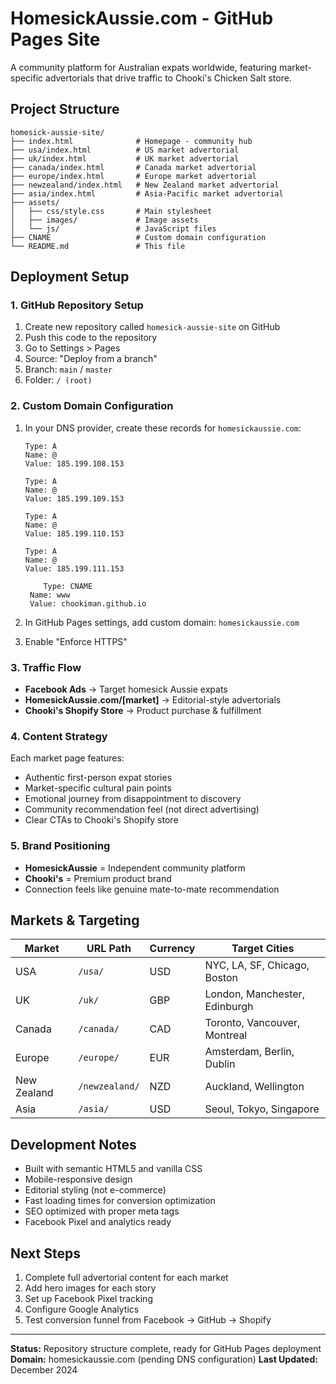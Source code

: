 # HomesickAussie.com - GitHub Pages Site

A community platform for Australian expats worldwide, featuring market-specific advertorials that drive traffic to Chooki's Chicken Salt store.

## Project Structure

```
homesick-aussie-site/
├── index.html              # Homepage - community hub
├── usa/index.html          # US market advertorial
├── uk/index.html           # UK market advertorial  
├── canada/index.html       # Canada market advertorial
├── europe/index.html       # Europe market advertorial
├── newzealand/index.html   # New Zealand market advertorial
├── asia/index.html         # Asia-Pacific market advertorial
├── assets/
│   ├── css/style.css       # Main stylesheet
│   ├── images/             # Image assets
│   └── js/                 # JavaScript files
├── CNAME                   # Custom domain configuration
└── README.md               # This file
```

## Deployment Setup

### 1. GitHub Repository Setup

1. Create new repository called `homesick-aussie-site` on GitHub
2. Push this code to the repository
3. Go to Settings > Pages
4. Source: "Deploy from a branch"
5. Branch: `main` / `master`
6. Folder: `/ (root)`

### 2. Custom Domain Configuration

1. In your DNS provider, create these records for `homesickaussie.com`:
   ```
   Type: A
   Name: @
   Value: 185.199.108.153
   
   Type: A  
   Name: @
   Value: 185.199.109.153
   
   Type: A
   Name: @
   Value: 185.199.110.153
   
   Type: A
   Name: @
   Value: 185.199.111.153
   
       Type: CNAME
    Name: www
    Value: chookiman.github.io
   ```

2. In GitHub Pages settings, add custom domain: `homesickaussie.com`
3. Enable "Enforce HTTPS"

### 3. Traffic Flow

- **Facebook Ads** → Target homesick Aussie expats
- **HomesickAussie.com/[market]** → Editorial-style advertorials  
- **Chooki's Shopify Store** → Product purchase & fulfillment

### 4. Content Strategy

Each market page features:
- Authentic first-person expat stories
- Market-specific cultural pain points
- Emotional journey from disappointment to discovery
- Community recommendation feel (not direct advertising)
- Clear CTAs to Chooki's Shopify store

### 5. Brand Positioning

- **HomesickAussie** = Independent community platform
- **Chooki's** = Premium product brand
- Connection feels like genuine mate-to-mate recommendation

## Markets & Targeting

| Market | URL Path | Currency | Target Cities |
|--------|----------|----------|---------------|
| USA | `/usa/` | USD | NYC, LA, SF, Chicago, Boston |
| UK | `/uk/` | GBP | London, Manchester, Edinburgh |
| Canada | `/canada/` | CAD | Toronto, Vancouver, Montreal |
| Europe | `/europe/` | EUR | Amsterdam, Berlin, Dublin |
| New Zealand | `/newzealand/` | NZD | Auckland, Wellington |
| Asia | `/asia/` | USD | Seoul, Tokyo, Singapore |

## Development Notes

- Built with semantic HTML5 and vanilla CSS
- Mobile-responsive design
- Editorial styling (not e-commerce)
- Fast loading times for conversion optimization
- SEO optimized with proper meta tags
- Facebook Pixel and analytics ready

## Next Steps

1. Complete full advertorial content for each market
2. Add hero images for each story
3. Set up Facebook Pixel tracking
4. Configure Google Analytics
5. Test conversion funnel from Facebook → GitHub → Shopify

---

**Status:** Repository structure complete, ready for GitHub Pages deployment
**Domain:** homesickaussie.com (pending DNS configuration)
**Last Updated:** December 2024 